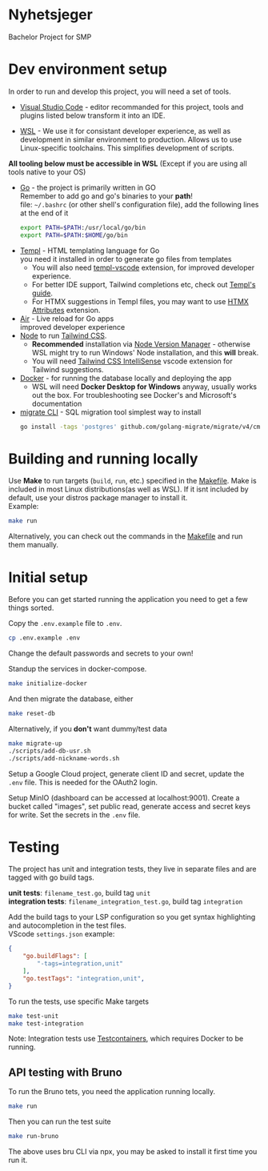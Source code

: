 # Nyhetsjeger  
Bachelor Project for SMP  

# Dev environment setup  
In order to run and develop this project, you will need a set of tools.  

- [Visual Studio Code](https://code.visualstudio.com/) - editor recommanded for this project, tools and plugins listed below transform it into an IDE.

- [WSL](https://learn.microsoft.com/en-us/windows/wsl/install) - We use it for consistant developer experience, as well as development in similar environment to production. Allows us to use Linux-specific toolchains. This simplifies development of scripts.  

**All tooling below must be accessible in WSL** (Except if you are using all tools native to your OS)

- [Go](https://go.dev/doc/install) - the project is primarily written in GO  
    Remember to add go and go's binaries to your **path**!  
    file: `~/.bashrc` (or other shell's configuration file), add the following lines at the end of it
    ```bash
    export PATH=$PATH:/usr/local/go/bin
    export PATH=$PATH:$HOME/go/bin
    ```
- [Templ](https://templ.guide/quick-start/installation) - HTML templating language for Go  
    you need it installed in order to generate go files from templates  
    - You will also need [templ-vscode](https://marketplace.visualstudio.com/items?itemName=a-h.templ) extension, for improved developer experience.  
    - For better IDE support, Tailwind completions etc, check out [Templ's guide](https://templ.guide/commands-and-tools/ide-support/).  
    - For HTMX suggestions in Templ files, you may want to use [HTMX Attributes](https://marketplace.visualstudio.com/items?itemName=CraigRBroughton.htmx-attributes) extension.  
- [Air](https://github.com/cosmtrek/air?tab=readme-ov-file#via-go-install-recommended) - Live reload for Go apps  
    improved developer experience  
- [Node](https://nodejs.org/) to run [Tailwind CSS](https://tailwindcss.com/).
    -  **Recommended** installation via [Node Version Manager](https://github.com/nvm-sh/nvm) - otherwise WSL might try to run Windows' Node installation, and this **will** break. 
    - You will need [Tailwind CSS IntelliSense](https://marketplace.visualstudio.com/items?itemName=bradlc.vscode-tailwindcss) vscode extension for Tailwind suggestions.  
- [Docker](https://docs.docker.com/get-docker/) - for running the database locally and deploying the app
    - WSL will need **Docker Desktop for Windows** anyway, usually works out the box. For troubleshooting see Docker's and Microsoft's documentation
- [migrate CLI](https://github.com/golang-migrate/migrate/tree/master/cmd/migrate) - SQL migration tool
    simplest way to install
    ```bash
    go install -tags 'postgres' github.com/golang-migrate/migrate/v4/cmd/migrate@latest
    ```
# Building and running locally  
Use **Make** to run targets (`build`, `run`, etc.) specified in the [Makefile](./Makefile). Make is included in most Linux distributions(as well as WSL). If it isnt included by default, use your distros package manager to install it.  
Example:  
```bash
make run
```
Alternatively, you can check out the commands in the [Makefile](./Makefile) and run them manually.  

# Initial setup
Before you can get started running the application you need to get a few things sorted.  

Copy the `.env.example` file to `.env`.  
```bash
cp .env.example .env
```
Change the default passwords and secrets to your own!  

Standup the services in docker-compose.
```bash
make initialize-docker
```
And then migrate the database, either
```bash
make reset-db
```
Alternatively, if you **don't** want dummy/test data
```bash
make migrate-up
./scripts/add-db-usr.sh
./scripts/add-nickname-words.sh
```


Setup a Google Cloud project, generate client ID and secret, update the `.env` file. This is needed for the OAuth2 login.

Setup MinIO (dashboard can be accessed at localhost:9001). Create a bucket called "images", set public read, generate access and secret keys for write. Set the secrets in the `.env` file.




# Testing
The project has unit and integration tests, they live in separate files and are tagged with go build tags.  


**unit tests**: `filename_test.go`, build tag `unit`  
**integration tests**: `filename_integration_test.go`, build tag `integration`  

Add the build tags to your LSP configuration so you get syntax highlighting and autocompletion in the test files.  
VScode `settings.json` example:  
```json
{
    "go.buildFlags": [
        "-tags=integration,unit"
    ],
    "go.testTags": "integration,unit",
}
```

To run the tests, use specific Make targets
```bash
make test-unit
make test-integration
```

Note: Integration tests use [Testcontainers](https://golang.testcontainers.org/), which requires Docker to be running.

## API testing with Bruno
To run the Bruno tets, you need the application running locally.
```bash
make run
```

Then you can run the test suite
```bash
make run-bruno
```
The above uses bru CLI via npx, you may be asked to install it first time you run it.
